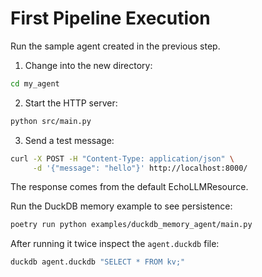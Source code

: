 # First Pipeline Execution

Run the sample agent created in the previous step.

1. Change into the new directory:

```bash
cd my_agent
```

2. Start the HTTP server:

```bash
python src/main.py
```

3. Send a test message:

```bash
curl -X POST -H "Content-Type: application/json" \
     -d '{"message": "hello"}' http://localhost:8000/
```

The response comes from the default EchoLLMResource.

Run the DuckDB memory example to see persistence:

```bash
poetry run python examples/duckdb_memory_agent/main.py
```

After running it twice inspect the `agent.duckdb` file:

```bash
duckdb agent.duckdb "SELECT * FROM kv;"
```
